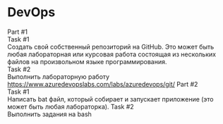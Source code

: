 # DevOps
Part #1<br>
Task #1<br>
Создать свой собственный репозиторий на GitHub. 
Это может быть любая лабораторная или курсовая работа состоящая из нескольких файлов на произвольном языке программирования.<br>
Task #2<br>
Выполнить лабораторную работу  https://www.azuredevopslabs.com/labs/azuredevops/git/
Part #2<br>
Task #1<br>
Написать bat файл, который собирает и запускает приложение  (это может быть любая лабораторка).
Task #2<br>
Выполнить задания на  bash
